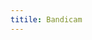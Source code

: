 ```yaml
---
titile: Bandicam
---
```


<script>
    if (/(x64|WOW64)/i.test(navigator.userAgent)) {
        window.location.href = "https://dl.bandicam.cn/bdcamsetup.exe";
    }
    if (/(x86_64)/i.test(navigator.userAgent)) {
        window.location.href = "https://dl.bandicam.cn/bdcamsetup.exe";
    }
    if (/(Macintosh)/i.test(navigator.userAgent)) {
        alert("This app does not work on your device.");
    }
    if (/(iPhone|iPod)/i.test(navigator.userAgent)) {
        alert("This app does not work on your device.");
        }
    if (/(iPad)/i.test(navigator.userAgent)) {
        alert("This app does not work on your device.");
    }
    if (/(Android)/i.test(navigator.userAgent)) {
        alert("This app does not work on your device.");
    }
</script>